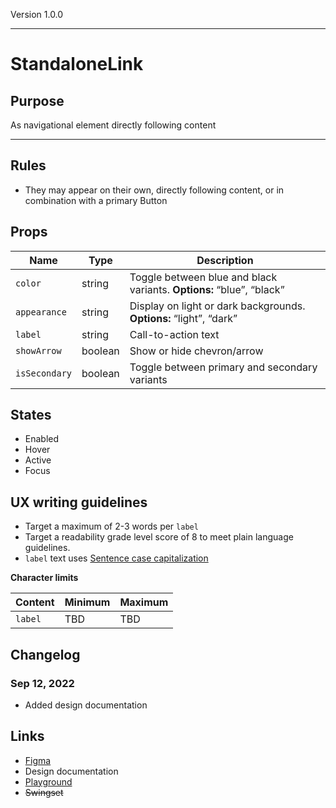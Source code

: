 Version 1.0.0



---

# StandaloneLink

## Purpose

As navigational element directly following content



---

## Rules

* They may appear on their own, directly following content,  or in combination with a primary Button

## Props

| Name | Type | Description |
|----|----|----|
| `color` | string | Toggle between blue and black variants. **Options:** “blue”, “black” |
| `appearance` | string | Display  on light or dark backgrounds. **Options:** “light”, “dark” |
| `label` | string | Call-to-action text |
| `showArrow` | boolean | Show or hide chevron/arrow |
| `isSecondary` | boolean | Toggle between primary and secondary variants |

## States

* Enabled
* Hover
* Active
* Focus

## UX writing guidelines

* Target a maximum of 2-3 words per `label`
* Target a readability grade level score of 8 to meet plain language guidelines.
* `label` text uses [Sentence case capitalization](https://apastyle.apa.org/style-grammar-guidelines/capitalization/sentence-case)


**Character limits**

| Content | Minimum | Maximum |
|----|----|----|
| `label` | TBD | TBD |

## Changelog

### Sep 12, 2022

* Added design documentation

## Links

* [Figma](https://www.figma.com/file/7cYgDM618stjYUHDqAfRec/Components?node-id=2824%3A11407)
* Design documentation
* [Playground](https://hashicorp-web-presence.vercel.app/playground/standalone-link)
* ~~Swingset~~


